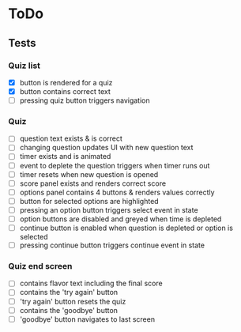 # ToDo

## Tests

### Quiz list

- [x] button is rendered for a quiz
- [x] button contains correct text
- [ ] pressing quiz button triggers navigation

### Quiz

- [ ] question text exists & is correct
- [ ] changing question updates UI with new question text
- [ ] timer exists and is animated
- [ ] event to deplete the question triggers when timer runs out
- [ ] timer resets when new question is opened
- [ ] score panel exists and renders correct score
- [ ] options panel contains 4 buttons & renders values correctly
- [ ] button for selected options are highlighted
- [ ] pressing an option button triggers select event in state
- [ ] option buttons are disabled and greyed when time is depleted
- [ ] continue button is enabled when question is depleted or option is selected
- [ ] pressing continue button triggers continue event in state

### Quiz end screen

- [ ] contains flavor text including the final score
- [ ] contains the 'try again' button
- [ ] 'try again' button resets the quiz
- [ ] contains the 'goodbye' button
- [ ] 'goodbye' button navigates to last screen
